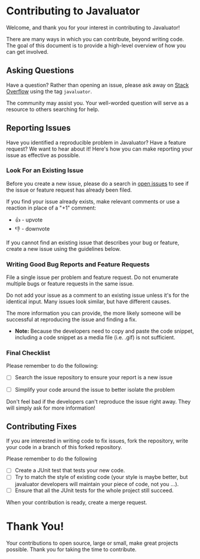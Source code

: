 # Contributing to Javaluator

Welcome, and thank you for your interest in contributing to Javaluator!

There are many ways in which you can contribute, beyond writing code. The goal of this document is to provide a high-level overview of how you can get involved.

## Asking Questions

Have a question? Rather than opening an issue, please ask away on [Stack Overflow](https://stackoverflow.com/questions/tagged/javaluator) using the tag `javaluator`.

The community may assist you. Your well-worded question will serve as a resource to others searching for help.

## Reporting Issues

Have you identified a reproducible problem in Javaluator? Have a feature request? We want to hear about it! Here's how you can make reporting your issue as effective as possible.

### Look For an Existing Issue

Before you create a new issue, please do a search in [open issues](https://github.com/fathzer/javaluator/issues) to see if the issue or feature request has already been filed.

If you find your issue already exists, make relevant comments or use a reaction in place of a "+1" comment:

* 👍 - upvote
* 👎 - downvote

If you cannot find an existing issue that describes your bug or feature, create a new issue using the guidelines below.

### Writing Good Bug Reports and Feature Requests

File a single issue per problem and feature request. Do not enumerate multiple bugs or feature requests in the same issue.

Do not add your issue as a comment to an existing issue unless it's for the identical input. Many issues look similar, but have different causes.

The more information you can provide, the more likely someone will be successful at reproducing the issue and finding a fix.

* **Note:** Because the developers need to copy and paste the code snippet, including a code snippet as a media file (i.e. .gif) is not sufficient.

### Final Checklist

Please remember to do the following:

* [ ] Search the issue repository to ensure your report is a new issue

* [ ] Simplify your code around the issue to better isolate the problem

Don't feel bad if the developers can't reproduce the issue right away. They will simply ask for more information!

## Contributing Fixes

If you are interested in writing code to fix issues, fork the repository, write your code in a branch of this forked repository.

Please remember to do the following
 * [ ] Create a JUnit test that tests your new code.
 * [ ] Try to match the style of existing code (your style is maybe better, but javaluator developers will maintain your piece of code, not you ...).
 * [ ] Ensure that all the JUnit tests for the whole project still succeed.

When your contribution is ready, create a merge request.


# Thank You!

Your contributions to open source, large or small, make great projects possible. Thank you for taking the time to contribute.
